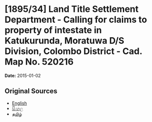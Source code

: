 # [1895/34] Land Title Settlement Department - Calling for claims to property of intestate in Katukurunda, Moratuwa D/S Division, Colombo District - Cad. Map No. 520216

**Date:** 2015-01-02

## Original Sources

- [English](https://documents.gov.lk/view/extra-gazettes/2015/1/1895-34_E.pdf)
- [සිංහල](https://documents.gov.lk/view/extra-gazettes/2015/1/1895-34_S.pdf)
- [தமிழ்](https://documents.gov.lk/view/extra-gazettes/2015/1/1895-34_T.pdf)
